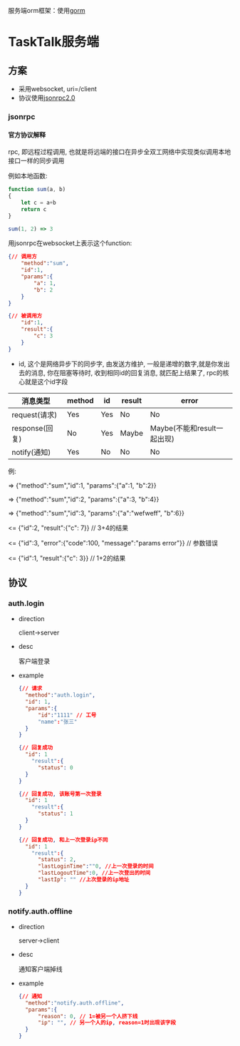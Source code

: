 服务端orm框架：使用[gorm](https://github.com/jinzhu/gorm)

# TaskTalk服务端

## 方案

* 采用websocket, uri=/client
* 协议使用[jsonrpc2.0](https://www.jsonrpc.org/specification)

### jsonrpc

#### 官方协议解释

rpc, 即远程过程调用, 也就是将远端的接口在异步全双工网络中实现类似调用本地接口一样的同步调用

例如本地函数:

```javascript
function sum(a, b)
{
	let c = a+b
	return c
}

sum(1, 2) => 3
```

用jsonrpc在websocket上表示这个function:

```json
{// 调用方
	"method":"sum",
	"id":1,
	"params":{
		"a": 1,
		"b": 2
	}
}

{// 被调用方
	"id":1,
	"result":{
		"c": 3
	}
}
```

* id, 这个是网络异步下的同步字, 由发送方维护, 一般是递增的数字,就是你发出去的消息, 你在阻塞等待时, 收到相同id的回复消息, 就匹配上结果了, rpc的核心就是这个id字段

| 消息类型       | method | id   | result | error                       |
| -------------- | ------ | ---- | ------ | --------------------------- |
| request(请求)  | Yes    | Yes  | No     | No                          |
| response(回复) | No     | Yes  | Maybe  | Maybe(不能和result一起出现) |
| notify(通知)   | Yes    | No   | No     | No                          |

例:

=> {"method":"sum","id":1, "params":{"a":1, "b":2}}

=> {"method":"sum","id":2, "params":{"a":3, "b":4}}

=> {"method":"sum","id":3, "params":{"a":"wefweff", "b":6}}

<= {"id":2, "result":{"c": 7}} // 3+4的结果

<= {"id":3, "error":{"code":100, "message":"params error"}} // 参数错误

<= {"id":1, "result":{"c": 3}} // 1+2的结果





## 协议

### auth.login

* direction

  client->server

* desc

  客户端登录

* example

  ```json
  {// 请求
  	"method":"auth.login",
  	"id": 1,
  	"params":{
  		"id":"1111" // 工号
  		"name":"张三"
  	}
  }
  
  {// 回复成功
  	"id": 1
      "result":{
      	"status": 0
	} 
  }
  
  {// 回复成功, 该账号第一次登录
  	"id": 1
      "result":{
      	"status": 1
  	} 
  }
  
  {// 回复成功, 和上一次登录ip不同
  	"id": 1
      "result":{
      	"status": 2,
      	"lastLoginTime":""0, //上一次登录的时间
      	"lastLogoutTime":0, //上一次登出的时间
      	"lastIp": "" //上次登录的ip地址
  	} 
  }
  ```
  
  

### notify.auth.offline

* direction

  server->client

* desc

  通知客户端掉线

* example

  ```json
  {// 通知
  	"method":"notify.auth.offline",
  	"params":{
  		"reason": 0, // 1=被另一个人挤下线
  		"ip": "", // 另一个人的ip, reason=1时出现该字段
  	}
  }
  ```
  
  